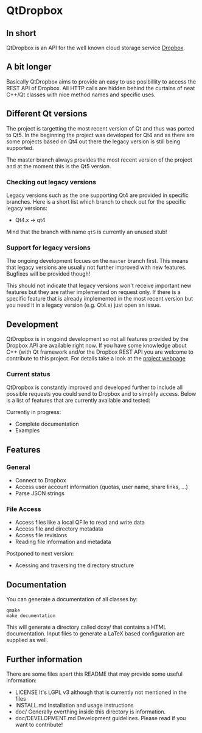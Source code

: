 # QtDropbox

## In short
QtDropbox is an API for the well known cloud storage service [Dropbox](http://www.dropbox.com).

## A bit longer
Basically QtDropbox aims to provide an easy to use posibillity to access the REST API of
Dropbox. All HTTP calls are hidden behind the curtains of neat C++/Qt classes with nice 
method names and specific uses.

## Different Qt versions
The project is targetting the most recent version of Qt and thus was ported to Qt5. In the
beginning the project was developed for Qt4 and as there are some projects based on Qt4 
out there the legacy version is still being supported.

The master branch always provides the most recent version of the project and at the moment
this is the Qt5 version.

### Checking out legacy versions
Legacy versions such as the one supporting Qt4 are provided in specific branches. Here is a
short list which branch to check out for the specific legacy versions:

* Qt4.x -> qt4

Mind that the branch with name `qt5` is currently an unused stub!

### Support for legacy versions
The ongoing development focues on the `master` branch first. This means that legacy versions 
are usually not further improved with new features. Bugfixes will be provided though!

This should not indicate that legacy versions won't receive important new features but they 
are rather implemented on request only. If there is a specific feature that is already 
implemented in the most recent version but you need it in a legacy version (e.g. Qt4.x) 
just open an issue.

## Development
QtDropbox is in ongoind development so not all features provided by the Dropbox API are available
right now. If you have some knowledge about C++ (with Qt framework and/or the Dropbox REST API you
are welcome to contribute to this project. For details take a look at the 
[project webpage](http://lycis.github.com/QtDropbox/)

### Current status
QtDropbox is constantly improved and developed further to include all possible requests you could
send to Dropbox and to simplify access. Below is a list of features that are currently available and
tested:

Currently in progress:
* Complete documentation
* Examples

## Features
### General
* Connect to Dropbox
* Access user account information (quotas, user name, share links, ...)
* Parse JSON strings

### File Access
* Access files like a local QFile to read and write data
* Access file and directory metadata
* Access file revisions
* Reading file information and metadata

Postponed to next version:
* Acessing and traversing the directory structure

## Documentation
You can generate a documentation of all classes by:
    
    qmake
    make documentation

This will generate a directory called doxy/ that contains a HTML documentation. Input files
to generate a LaTeX based configuration are supplied as well.

## Further information
There are some files apart this README that may provide some useful information:

* LICENSE
  It's LGPL v3 although that is currently not mentioned in the files
* INSTALL.md
  Installation and usage instructions
* doc/
  Generally everthing inside this directory is information.
* doc/DEVELOPMENT.md
  Development guidelines. Please read if you want to contribute!
